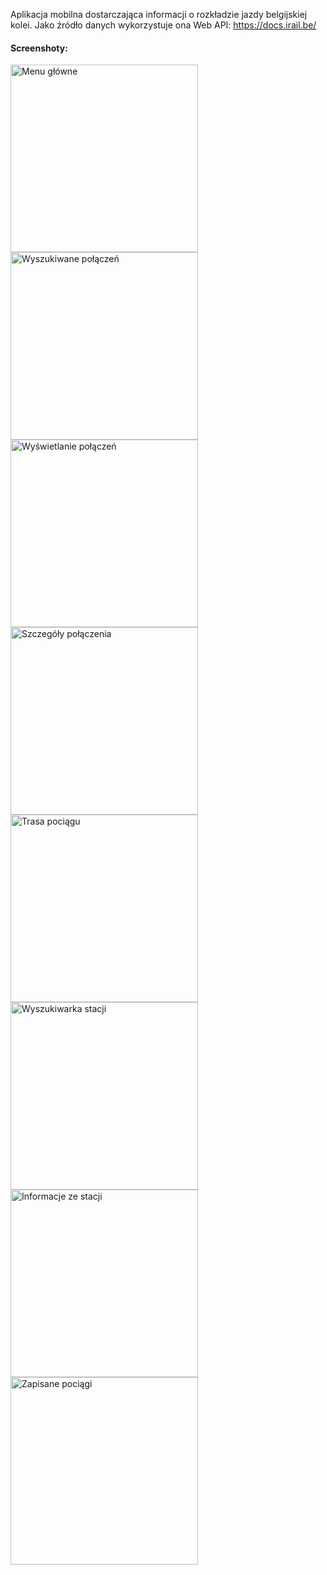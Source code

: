 Aplikacja mobilna dostarczająca informacji o rozkładzie jazdy belgijskiej kolei. Jako źródło danych wykorzystuje ona Web API: https://docs.irail.be/

#### Screenshoty:  
<img src="images/screenshots/menu_glowne.jpg" alt="Menu główne" width="300"/>
<img src="images/screenshots/wyszukiwarka.jpg" alt="Wyszukiwane połączeń" width="300"/>
<img src="images/screenshots/polaczenia.jpg" alt="Wyświetlanie połączeń" width="300"/>
<img src="images/screenshots/szczegoly_polaczenia.jpg" alt="Szczegóły połączenia" width="300"/>
<img src="images/screenshots/trasa_pociagu.jpg" alt="Trasa pociągu" width="300"/>
<img src="images/screenshots/stacje.jpg" alt="Wyszukiwarka stacji" width="300"/>
<img src="images/screenshots/stacja.jpg" alt="Informacje ze stacji" width="300"/>
<img src="images/screenshots/zapisane_pociagi.jpg" alt="Zapisane pociągi" width="300"/>
